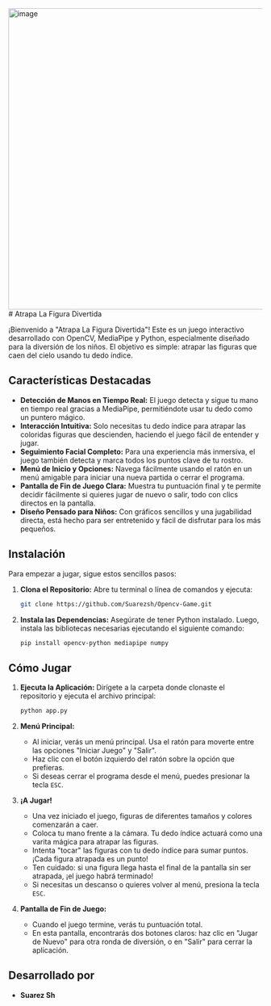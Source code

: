 <img width="797" height="597" alt="image" src="https://github.com/user-attachments/assets/a4d798d3-96d6-41f1-a7a2-e88090da2dc5" />
# Atrapa La Figura Divertida

¡Bienvenido a "Atrapa La Figura Divertida"! Este es un juego interactivo desarrollado con OpenCV, MediaPipe y Python, especialmente diseñado para la diversión de los niños. El objetivo es simple: atrapar las figuras que caen del cielo usando tu dedo índice.

## Características Destacadas

*   **Detección de Manos en Tiempo Real:** El juego detecta y sigue tu mano en tiempo real gracias a MediaPipe, permitiéndote usar tu dedo como un puntero mágico.
*   **Interacción Intuitiva:** Solo necesitas tu dedo índice para atrapar las coloridas figuras que descienden, haciendo el juego fácil de entender y jugar.
*   **Seguimiento Facial Completo:** Para una experiencia más inmersiva, el juego también detecta y marca todos los puntos clave de tu rostro.
*   **Menú de Inicio y Opciones:** Navega fácilmente usando el ratón en un menú amigable para iniciar una nueva partida o cerrar el programa.
*   **Pantalla de Fin de Juego Clara:** Muestra tu puntuación final y te permite decidir fácilmente si quieres jugar de nuevo o salir, todo con clics directos en la pantalla.
*   **Diseño Pensado para Niños:** Con gráficos sencillos y una jugabilidad directa, está hecho para ser entretenido y fácil de disfrutar para los más pequeños.

## Instalación

Para empezar a jugar, sigue estos sencillos pasos:

1.  **Clona el Repositorio:**
    Abre tu terminal o línea de comandos y ejecuta:
    ```bash
    git clone https://github.com/Suarezsh/Opencv-Game.git
    ```

2.  **Instala las Dependencias:**
    Asegúrate de tener Python instalado. Luego, instala las bibliotecas necesarias ejecutando el siguiente comando:
    ```bash
    pip install opencv-python mediapipe numpy
    ```

## Cómo Jugar

1.  **Ejecuta la Aplicación:**
    Dirígete a la carpeta donde clonaste el repositorio y ejecuta el archivo principal:
    ```bash
    python app.py
    ```

2.  **Menú Principal:**
    *   Al iniciar, verás un menú principal. Usa el ratón para moverte entre las opciones "Iniciar Juego" y "Salir".
    *   Haz clic con el botón izquierdo del ratón sobre la opción que prefieras.
    *   Si deseas cerrar el programa desde el menú, puedes presionar la tecla `ESC`.

3.  **¡A Jugar!**
    *   Una vez iniciado el juego, figuras de diferentes tamaños y colores comenzarán a caer.
    *   Coloca tu mano frente a la cámara. Tu dedo índice actuará como una varita mágica para atrapar las figuras.
    *   Intenta "tocar" las figuras con tu dedo índice para sumar puntos. ¡Cada figura atrapada es un punto!
    *   Ten cuidado: si una figura llega hasta el final de la pantalla sin ser atrapada, ¡el juego habrá terminado!
    *   Si necesitas un descanso o quieres volver al menú, presiona la tecla `ESC`.

4.  **Pantalla de Fin de Juego:**
    *   Cuando el juego termine, verás tu puntuación total.
    *   En esta pantalla, encontrarás dos botones claros: haz clic en "Jugar de Nuevo" para otra ronda de diversión, o en "Salir" para cerrar la aplicación.

## Desarrollado por

*   **Suarez Sh**
